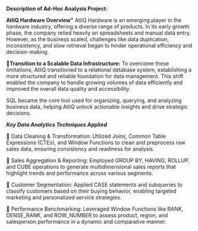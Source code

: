 **Description of Ad-Hoc Analysis Project:**

**AtliQ Hardware Overview"**
AtliQ Hardware is an emerging player in the hardware industry, offering a diverse range of products. In its early growth phase, the company relied heavily on spreadsheets and manual data entry. However, as the business scaled, challenges like data duplication, inconsistency, and slow retrieval began to hinder operational efficiency and decision-making.


**🎯Transition to a Scalable Data Infrastructure:**
To overcome these limitations, AtliQ transitioned to a relational database system, establishing a more structured and reliable foundation for data management. This shift enabled the company to handle growing volumes of data efficiently and improved the overall data quality and accessibility.

SQL became the core tool used for organizing, querying, and analyzing business data, helping AtliQ unlock actionable insights and drive strategic decisions.


**_Key Data Analytics Techniques Applied_**

🔹 Data Cleaning & Transformation:
Utilized Joins, Common Table Expressions (CTEs), and Window Functions to clean and preprocess raw sales data, ensuring consistency and readiness for analysis.

🔹 Sales Aggregation & Reporting:
Employed GROUP BY, HAVING, ROLLUP, and CUBE operations to generate multidimensional sales reports that highlight trends and performance across various segments.

🔹 Customer Segmentation:
Applied CASE statements and subqueries to classify customers based on their buying behavior, enabling targeted marketing and personalized service strategies.

🔹 Performance Benchmarking:
Leveraged Window Functions like RANK, DENSE_RANK, and ROW_NUMBER to assess product, region, and salesperson performance in a dynamic and comparative manner.
